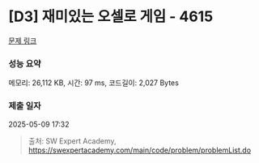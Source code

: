 # [D3] 재미있는 오셀로 게임 - 4615 

[문제 링크](https://swexpertacademy.com/main/code/problem/problemDetail.do?contestProbId=AWQmA4uK8ygDFAXj) 

### 성능 요약

메모리: 26,112 KB, 시간: 97 ms, 코드길이: 2,027 Bytes

### 제출 일자

2025-05-09 17:32



> 출처: SW Expert Academy, https://swexpertacademy.com/main/code/problem/problemList.do